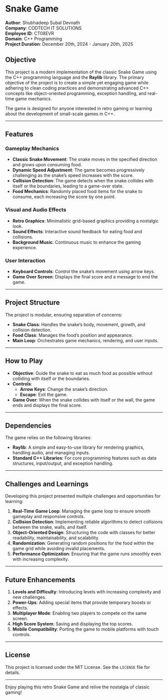 # Snake Game

**Author**: Shubhadeep Subal Devnath  
**Company**: CODTECH IT SOLUTIONS  
**Employee ID**: CT08EVR  
**Domain**: C++ Programming  
**Project Duration**: December 20th, 2024 - January 20th, 2025  

## Objective

This project is a modern implementation of the classic Snake Game using the C++ programming language and the **Raylib** library. The primary objective of the project is to create a simple yet engaging game while adhering to clean coding practices and demonstrating advanced C++ concepts like object-oriented programming, exception handling, and real-time game mechanics.

The game is designed for anyone interested in retro gaming or learning about the development of small-scale games in C++.

---

## Features

### Gameplay Mechanics
- **Classic Snake Movement**: The snake moves in the specified direction and grows upon consuming food.
- **Dynamic Speed Adjustment**: The game becomes progressively challenging as the snake’s speed increases with the score.
- **Collision Detection**: The game detects when the snake collides with itself or the boundaries, leading to a game-over state.
- **Food Mechanics**: Randomly placed food items for the snake to consume, each increasing the score by one point.

### Visual and Audio Effects
- **Retro Graphics**: Minimalistic grid-based graphics providing a nostalgic look.
- **Sound Effects**: Interactive sound feedback for eating food and collisions.
- **Background Music**: Continuous music to enhance the gaming experience.

### User Interaction
- **Keyboard Controls**: Control the snake’s movement using arrow keys.
- **Game Over Screen**: Displays the final score and a message to end the game.

---

## Project Structure

The project is modular, ensuring separation of concerns:
- **Snake Class**: Handles the snake’s body, movement, growth, and collision detection.
- **Food Class**: Manages the food’s position and appearance.
- **Main Loop**: Orchestrates game mechanics, rendering, and user inputs.

---

## How to Play

- **Objective**: Guide the snake to eat as much food as possible without colliding with itself or the boundaries.
- **Controls**:
  - **Arrow Keys**: Change the snake’s direction.
  - **Escape**: Exit the game.
- **Game Over**: When the snake collides with itself or the wall, the game ends and displays the final score.

---

## Dependencies

The game relies on the following libraries:

- **Raylib**: A simple and easy-to-use library for rendering graphics, handling audio, and managing inputs.
- **Standard C++ Libraries**: For core programming features such as data structures, input/output, and exception handling.

---

## Challenges and Learnings

Developing this project presented multiple challenges and opportunities for learning:

1. **Real-Time Game Loop**: Managing the game loop to ensure smooth gameplay and responsive controls.
2. **Collision Detection**: Implementing reliable algorithms to detect collisions between the snake, walls, and itself.
3. **Object-Oriented Design**: Structuring the code with classes for better readability, maintainability, and scalability.
4. **Randomization**: Generating random positions for the food within the game grid while avoiding invalid placements.
5. **Performance Optimization**: Ensuring that the game runs smoothly even with increasing complexity.

---

## Future Enhancements

1. **Levels and Difficulty**: Introducing levels with increasing complexity and new challenges.
2. **Power-Ups**: Adding special items that provide temporary boosts or effects.
3. **Multiplayer Mode**: Enabling two players to compete on the same screen.
4. **High Score System**: Saving and displaying the top scores.
5. **Mobile Compatibility**: Porting the game to mobile platforms with touch controls.

---

## License

This project is licensed under the MIT License. See the `LICENSE` file for details.

---

Enjoy playing this retro Snake Game and relive the nostalgia of classic gaming!
